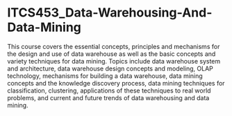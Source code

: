 # ITCS453_Data-Warehousing-And-Data-Mining
This course covers the essential concepts, principles and mechanisms for the design and use of data warehouse as well as the basic concepts and variety techniques for data mining. Topics include data warehouse system and architecture, data warehouse design concepts and modeling, OLAP technology, mechanisms for building a data warehouse, data mining concepts and the knowledge discovery process, data mining techniques for classification, clustering, applications of these techniques to real world problems, and current and future trends of data warehousing and data mining.
